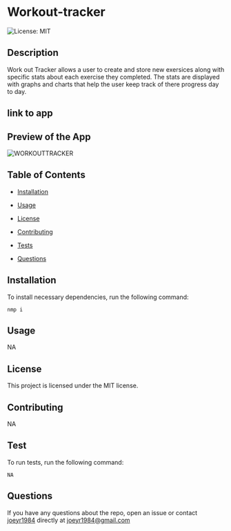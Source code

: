 
# Workout-tracker

![License: MIT](https://img.shields.io/badge/License-MIT-yellow.svg)

## Description

Work out Tracker allows a user to create and store new exersices along with specific stats about each exercise they completed. The stats are displayed with graphs and charts that help the user keep track of there progress day to day.

## link to app 


## Preview of the App 
 
 ![WORKOUTTRACKER](./WorkoutTracker.gif)


## Table of Contents

* [Installation](#installation)

* [Usage](#usage)

* [License](#license)

* [Contributing](#contributing)

* [Tests](#test)

* [Questions](#questions)

## Installation

To install necessary dependencies, run the following command:

```
nmp i
```

## Usage

NA

## License

This project is licensed under the MIT license.

## Contributing

NA

## Test

To run tests, run the following command:

```
NA
```

## Questions

If you have any questions about the repo, open an issue or contact [joeyr1984](https://github.com/joeyr1984/) directly at joeyr1984@gmail.com


